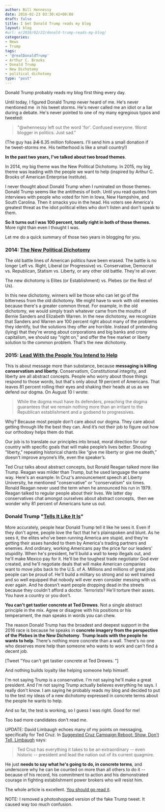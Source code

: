 ```yaml
---
author: Bill Hennessy
date: 2016-02-23 03:30:42+00:00
draft: false
title: I bet Donald Trump reads my blog
layout: blog
#url: e/2016/02/22/donald-trump-reads-my-blog/
categories:
- News
- Trump
tags:
- '@realDonaldTrump'
- Arthur C. Brooks
- Donald Trump
- New Dichotomy
- political dichotomy
type: "post"
---
```


Donald Trump probably reads my blog first thing every day.

Until today, I figured Donald Trump never heard of me. He's never mentioned me  in his tweet storms. He's never called me an idiot or a liar during a debate. He's never pointed to one of my many egregious typos and tweeted:



> "@whennessy left out the word 'for'. Confused everyone. Worst blogger in politics. Just sad."



(The guy has <del>2.6</del> 6.35 million followers. I'll send him a small donation if he tweet-storms me. His twitterhood is like a small country!)

**In the past two years, I've talked about two broad themes**.

In 2014, my big theme was the New Political Dichotomy. In 2015, my big theme was leading with the people we want to help (inspired by Arthur C. Brooks of American Enterprise Institute).

I never thought about Donald Trump when I ruminated on those themes. Donald Trump seems like the antithesis of both. Until you read quotes from interviews with people who voted for him in Iowa, New Hampshire, and South Carolina. Then it smacks you in the head. His voters see America's greatest threat as the idiot political elites who don't listen and don't speak to them.

**So it turns out I was 100 percent, totally right in both of those themes.** More right than even I thought I was.

Let me do a quick summary of those two years in blogging for you.



### 2014: [The New Political Dichotomy](https://hennessysview.com/?s=dichotomy)



The old battle lines of American politics have been erased. The battle is no longer Left vs. Right, Liberal (or Progressive) vs. Conservative, Democrat vs. Republican, Statism vs. Liberty, or any other old battle. They're all over.

The new dichotomy is Elites (or Establishment) vs. Plebes (or the Rest of Us).

In this new dichotomy, winners will be those who can let go of the bitterness from the old dichotomy. We might have to work with old enemies because there's a greater common threat. For example, in the old dichotomy, we would simply trash whatever came from the mouths of Bernie Sanders and Elizabeth Warren. In the new dichotomy, we recognize that Sanders and Warren are 100 percent right about many of the problems they identify, but the solutions they offer are horrible. Instead of pretending (lying) that they're wrong about corporations and big banks and crony capitalism, we should say "right on," and offer the free market or liberty solution to the common problem. That's the new dichotomy.



### 2015: [Lead With the People You Intend to Help](https://hennessysview.com/2015/08/10/do-you-really-want-your-principles-to-win/)



This is about message more than substance, because **messaging is killing conservatism and liberty.** Conservatism, Constitutional integrity, and liberty are all abstract concepts. People who worry about those things respond to those words, but that's only about 19 percent of Americans. That leaves 81 percent rolling their eyes and shaking their heads at us as we defend our dogma. On August 10 I wrote:



> While the dogma must have its defenders, preaching the dogma guarantees that we remain nothing more than an irritant to the Republican establishment and a godsend to progressives.

Why? Because most people don’t care about our dogma. They care about getting through life the best they can. And it’s not their job to figure out how our orthodoxy helps them do that.

Our job is to translate our principles into broad, moral direction for our country with specific goals that will make people’s lives better. Shouting “liberty,” repeating historical chants like “give me liberty or give me death,” doesn't improve anyone’s life, even the speaker’s.



Ted Cruz talks about abstract concepts, but Ronald Reagan talked more like Trump. Reagan was milder than Trump, but he used language the same way. Here's an example: In Cruz's announcement speech at Liberty University, he mentioned "conservative" or "conservatism" six times. Ronald Reagan never used the term when he announced his run in 1979. Reagan talked to regular people about their lives. We latter day conservatives chat amongst ourselves about abstract concepts,  then we wonder why 81 percent of Americans tune us out.



### Donald Trump "[Tells It Like It Is](https://www.realclearpolitics.com/articles/2015/07/26/trump_tells_it_like_it_is_127536.html)"



More accurately, people hear Donald Trump tell it like he sees it. Even if they don't agree, people love the fact that he's plainspoken and blunt. As he sees it, the elites who've been running America are stupid, and they're getting their asses handed to them by America's trading partners and enemies. And ordinary, working Americans pay the price for our leaders' stupidity. When he's president, he'll build a wall to keep illegals out, and he'll make Mexico pay for it. He'll be the toughest trade negotiator God ever created, and he'll negotiate deals that will make American companies want to move jobs back to the U.S. of A. Millions and millions of great jobs people can be proud of. He'll build a military so strong and so well trained and so well equipped that nobody will ever even consider messing with us ever again. And he doesn't want people dropping dead in the streets because they couldn't afford a doctor. Terrorists? He'll torture their asses. You have a country or you don't.

**You can't get tastier concrete at Ted Drewes**. Not a single abstract principle in the mix. Agree or disagree with his positions or his temperament, the man speaks in words you can chew.

The reason Donald Trump has the broadest and deepest support in the 2016 race is because he speaks in **concrete imagery from the perspective of the Plebes in the New Dichotomy**. **Trump leads with the people he wants to help**. There's nothing more concrete than a wall. There's no one who deserves more help than someone who wants to work and can't find a decent job.

[Tweet "You can't get tastier concrete at Ted Drewes. "]

And nothing builds loyalty like helping someone help himself.

I'm not saying Trump is a conservative. I'm not saying he'll make a great president. And I'm not saying Trump actually believes everything he says. I really don't know. I am saying he probably reads my blog and decided to put to the test my ideas of a new dichotomy expressed in concrete terms about the people he wants to help.

And so far, the test is working, so I guess I was right. Good for me!

Too bad more candidates don't read me.

UPDATE: David Limbaugh echoes many of my points on messaging, specifically for Ted Cruz. In [Suggested Cruz Campaign Reboot: Show, Don't Tell, Limbaugh](https://townhall.com/columnists/davidlimbaugh/2016/02/23/suggested-cruz-campaign-reboot-show-dont-tell-n2123362/page/full) says:



> Ted Cruz has everything it takes to be an extraordinary -- even historic -- president and lead the nation out of its current quagmire.

He just **needs to say what he's going to do, in concrete terms**, and underscore why he can be counted on more than all others to do it -- because of his record, his commitment to action and his demonstrated courage in fighting establishment power brokers who will resist him.



The whole article is excellent. [You should go read it](https://townhall.com/columnists/davidlimbaugh/2016/02/23/suggested-cruz-campaign-reboot-show-dont-tell-n2123362/page/full).

NOTE: I removed a photoshopped version of the fake Trump tweet. It caused way too much confusion.

